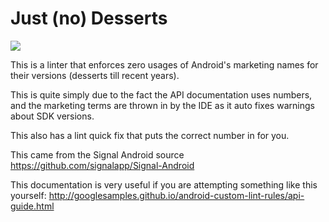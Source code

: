 Just (no) Desserts
===

[![](https://jitpack.io/v/westonal/just-desserts.svg)](https://jitpack.io/#westonal/just-desserts)

This is a linter that enforces zero usages of Android's marketing names for their versions (desserts till recent years).

This is quite simply due to the fact the API documentation uses numbers, and the marketing terms are thrown in by the
IDE as it auto fixes warnings about SDK versions.

This also has a lint quick fix that puts the correct number in for you.

This came from the Signal Android source https://github.com/signalapp/Signal-Android

This documentation is very useful if you are attempting something like this yourself:
http://googlesamples.github.io/android-custom-lint-rules/api-guide.html

